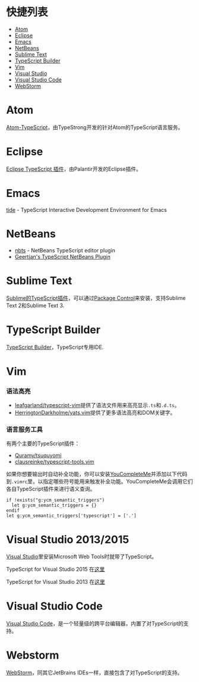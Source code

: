 # 快捷列表

* [Atom](#atom)
* [Eclipse](#eclipse)
* [Emacs](#emacs)
* [NetBeans](#netbeans)
* [Sublime Text](#sublime-text)
* [TypeScript Builder](#typescript-builder)
* [Vim](#vim)
* [Visual Studio](#visual-studio-20132015)
* [Visual Studio Code](#visual-studio-code)
* [WebStorm](#webstorm)

# Atom

[Atom-TypeScript](https://atom.io/packages/atom-typescript)，由TypeStrong开发的针对Atom的TypeScript语言服务。

# Eclipse

[Eclipse TypeScript 插件](https://github.com/palantir/eclipse-typescript)，由Palantir开发的Eclipse插件。

# Emacs

[tide](https://github.com/ananthakumaran/tide) - TypeScript Interactive Development Environment for Emacs

# NetBeans

* [nbts](https://github.com/Everlaw/nbts) - NetBeans TypeScript editor plugin
* [Geertjan's TypeScript NetBeans Plugin](https://github.com/GeertjanWielenga/TypeScript)

# Sublime Text

[Sublime的TypeScript插件](https://github.com/Microsoft/TypeScript-Sublime-Plugin)，可以通过[Package Control](https://packagecontrol.io/)来安装，支持Sublime Text 2和Sublime Text 3.

# TypeScript Builder

[TypeScript Builder](http://www.typescriptbuilder.com/)，TypeScript专用IDE.

# Vim

### 语法高亮

* [leafgarland/typescript-vim](https://github.com/leafgarland/typescript-vim)提供了语法文件用来高亮显示`.ts`和`.d.ts`。
* [HerringtonDarkholme/yats.vim](https://github.com/HerringtonDarkholme/yats.vim)提供了更多语法高亮和DOM关键字。

### 语言服务工具

有两个主要的TypeScript插件：

* [Quramy/tsuquyomi](https://github.com/Quramy/tsuquyomi)
* [clausreinke/typescript-tools.vim](https://github.com/clausreinke/typescript-tools.vim)

如果你想要输出时自动补全功能，你可以安装[YouCompleteMe](https://github.com/Valloric/YouCompleteMe)并添加以下代码到`.vimrc`里，以指定哪些符号能用来触发补全功能。YouCompleteMe会调用它们各自TypeScript插件来进行语义查询。

```vimscript
if !exists("g:ycm_semantic_triggers")
  let g:ycm_semantic_triggers = {}
endif
let g:ycm_semantic_triggers['typescript'] = ['.']
```

# Visual Studio 2013/2015

[Visual Studio](https://www.visualstudio.com/)里安装Microsoft Web Tools时就带了TypeScript。

TypeScript for Visual Studio 2015 在[这里](http://www.microsoft.com/en-us/download/details.aspx?id=48593)

TypeScript for Visual Studio 2013 在[这里](https://www.microsoft.com/en-us/download/details.aspx?id=48739)

# Visual Studio Code

[Visual Studio Code](https://code.visualstudio.com/)，是一个轻量级的跨平台编辑器，内置了对TypeScript的支持。

# Webstorm

[WebStorm](https://www.jetbrains.com/webstorm/)，同其它JetBrains IDEs一样，直接包含了对TypeScript的支持。
